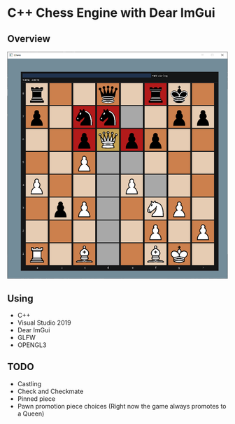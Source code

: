 # C++ Chess Engine with Dear ImGui

## Overview

![Overview](https://github.com/jaelee0409/Chess-Engine/blob/main/src/assets/overview.PNG?raw=true)

## Using

- C++
- Visual Studio 2019
- Dear ImGui
- GLFW
- OPENGL3

## TODO

- Castling
- Check and Checkmate
- Pinned piece
- Pawn promotion piece choices (Right now the game always promotes to a Queen)
